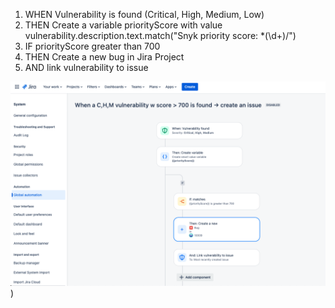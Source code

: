 1. WHEN Vulnerability is found (Critical, High, Medium, Low)
2. THEN Create a variable priorityScore with value vulnerability.description.text.match("Snyk priority score: \*(\d+)/")
3. IF priorityScore greater than 700
4. THEN Create a new bug in Jira Project
5. AND link vulnerability to issue


![Screenshot](Screenshot.png))